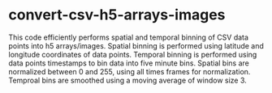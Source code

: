 # convert-csv-h5-arrays-images
This code efficiently performs spatial and temporal binning of CSV data points into h5 arrays/images. Spatial binning is performed using latitude and longitude coordinates of data points. Temporal binning is performed using data points timestamps to bin data into five minute bins. Spatial bins are normalized between 0 and 255, using all times frames for normalization. Temproal bins are smoothed using a moving average of window size 3. 
